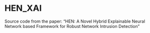 # HEN_XAI
Source code from the paper: “HEN: A Novel Hybrid Explainable Neural Network
based Framework for Robust Network Intrusion
Detection”
